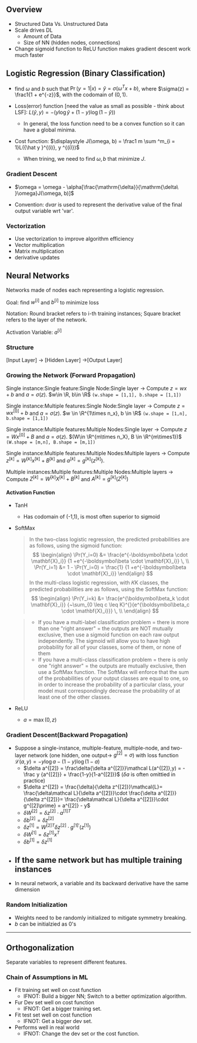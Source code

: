## Overview

- Structured Data Vs. Unstructured Data
- Scale drives DL
  - Amount of Data
  - Size of NN (hidden nodes, connections)
- Change sigmoid function to ReLU function makes gradient descent work much faster

## Logistic Regression (Binary Classification)

- find $\omega$ and $b$ such that $\Pr(y = 1|x) = \hat y = \sigma(\omega^T x + b)$, where $\sigma(z) = \frac1{1 + e^{-z}}$, with the codomain of $(0,1)$.

- Loss(error) function [need the value as small as possible - think about LSF]: $L(\hat y , y) = - (y \log \hat y + (1- y)\log(1- \hat y))$
  - In general, the loss function need to be a convex function so it can have a global minima.
- Cost function: $\displaystyle J(\omega, b) = \frac1 m \sum ^m_{i = 1}L({\hat y }^{(i)}, y ^{(i)})$
  - When trining, we need to find $\omega, b$ that minimize $J$.

### Gradient Descent

- $\omega = \omega - \alpha[\frac{\mathrm{\delta}}{\mathrm{\delta\  }\omega}J(\omega, b)]$

- Convention: d$var$ is used to represent the derivative value of the final output variable wrt 'var'.

### Vectorization

- Use vectorization to improve algorithm efficiency
- Vector multiplication
- Matrix multiplication
- derivative updates

## Neural Networks

Networks made of nodes each representing a logistic regression.

Goal: find $w^{[i]}$ and $b^{[i]}$ to minimize loss

Notation: Round bracket refers to i-th training instances; Square bracket refers to the layer of the network.

Activation Variable: $a^{[i]}$

### Structure

[Input Layer] -> [Hidden Layer] ->[Output Layer]

### Growing the Network (Forward Propagation)

Single instance:Single feature:Single Node:Single layer -> Compute $z = w x+b$ and $a = \sigma(z)$. $w\in \R, b\in \R$ `(w.shape = [1,1], b.shape = [1,1])`

Single instance:Multiple features:Single Node:Single layer -> Compute $z = wx^{[0]}+b$ and $a = \sigma(z)$. $w \in \R^{1\times n_x}, b \in \R$ `(w.shape = [1,n], b.shape = [1,1])`

Single instance:Multiple features:Multiple Nodes:Single layer -> Compute $z = Wx^{[0]}+B$ and $a = \sigma(z)$. $(W\in \R^{m\times n_X}, B \in \R^{m\times1})$ `(W.shape = [m,n], B.shape = [m,1])`

Single instance:Multiple features:Multiple Nodes:Multiple layers -> Compute $z^{[k]} = W^{[k]}x^{[k]}+B^{[k]}$ and $a^{[k]} = g^{[k]}(z^{[k]})$.

Multiple instances:Multiple features:Multiple Nodes:Multiple layers -> Compute $Z^{[k]} = W^{[k]} X^{[k]}+B^{[k]}$ and $A^{[k]} = g^{[k]}(Z^{[k]})$

#### Activation Function

- TanH
  - Has codomain of (-1,1), is most often superior to sigmoid

- SoftMax
    > In the two-class logistic regression, the predicted probabilities are as follows, using the sigmoid function:
    > $$
    > \begin{align}
    > \Pr(Y_i=0) &= \frac{e^{-\boldsymbol\beta \cdot \mathbf{X}_i}} {1 +e^{-\boldsymbol\beta \cdot \mathbf{X}_i}} \, \\
    > \Pr(Y_i=1) &= 1 - \Pr(Y_i=0) = \frac{1} {1 +e^{-\boldsymbol\beta \cdot \mathbf{X}_i}}
    > \end{align}
    > $$
    > In the multi-class logistic regression, with 𝐾K classes, the predicted probabilities are as follows, using the SoftMax function:
    > $$
    > \begin{align}
    > \Pr(Y_i=k) &= \frac{e^{\boldsymbol\beta_k \cdot \mathbf{X}_i}} {~\sum_{0 \leq c \leq K}^{}{e^{\boldsymbol\beta_c \cdot \mathbf{X}_i}}} \, \\
    > \end{align}
    > $$

    > - If you have a multi-label classification problem = there is more than one "right answer" = the outputs are NOT mutually exclusive, then use a sigmoid function on each raw output independently. The sigmoid will allow you to have high probability for all of your classes, some of them, or none of them
    > - If you have a multi-class classification problem = there is only one "right answer" = the outputs are mutually exclusive, then use a SoftMax function. The SoftMax will enforce that the sum of the probabilities of your output classes are equal to one, so in order to increase the probability of a particular class, your model must correspondingly decrease the probability of at least one of the other classes.

- ReLU
  - $a = \max(0,z)$

### Gradient Descent(Backward Propagation)

- Suppose a single-instance, multiple-feature, multiple-node, and two-layer network (one hidden, one output-> $g^{[2]} = \sigma$) with loss function $\mathcal L (a,y) = -y \log a- (1-y)\log(1-a)$
  - $\delta a^{[2]} = \frac\delta{\delta a^{[2]}}\mathcal L(a^{[2]},y) = -\frac y {a^{[2]}} + \frac{1-y}{1-a^{[2]}}$ ($\delta a$ is often omittied in practice)
  - $\delta z^{[2]} = \frac{\delta}{\delta z^{[2]}}\mathcal{L}= \frac{\delta\mathcal L}{\delta a^{[2]}}\cdot \frac{\delta a^{[2]}}{\delta z^{[2]}}= \frac{\delta\mathcal L}{\delta a^{[2]}}\cdot g^{[2]\prime} = a^{[2]} - y$
  - $\delta W^{[2]} = \delta z^{[2]} \cdot a^{[1]T}$
  - $\delta b^{[2]} = \delta z^{[2]}$
  - $\delta z^{[1]}=W^{[2] T} \delta z^{[2]} \cdot g^{[1] \prime}\left(z^{[1]}\right)$
  - $\delta W^{[1]}=\delta z^{[1]} x^{T}$
  - $\delta b^{[1]}=\delta z^{[1]}$
- If the same network but has multiple training instances
  - 
- In neural network, a variable and its backward derivative have the same dimension

### Random Initialization

- Weights need to be randomly initialized to mitigate symmetry breaking.
- $b$ can be initialzied as 0's

---

## Orthogonalization

Separate variables to represent different features.

### Chain of Assumptions in ML

- Fit training set well on cost function
  - IFNOT: Build a bigger NN; Switch to a better optimization algorithm.
- Fur Dev set well on cost function
  - IFNOT: Get a bigger training set.
- Fit test set well on cost function
  - IFNOT: Get a bigger dev set.
- Performs well in real world
  - IFNOT: Change the dev set or the cost function.